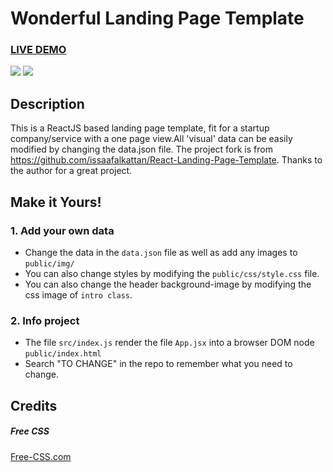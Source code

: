 # Wonderful Landing Page Template

### <a href="https://wonderfullandingpage.github.io/mylandingpage/">LIVE DEMO</a> 

![](https://github.com/wonderfullandingpage/mylandingpage/blob/master/imgs/01.jpg?raw=true)
![](https://github.com/wonderfullandingpage/mylandingpage/blob/master/imgs/02.jpg?raw=true)

## Description
This is a ReactJS based landing page template, fit for a startup company/service with a one page view.All 'visual' data can be easily modified by changing the data.json file. The project fork is from https://github.com/issaafalkattan/React-Landing-Page-Template. Thanks to the author for a great project.

## Make it Yours!

### 1. Add your own data 
- Change the data in the ```data.json``` file as well as add any images to ```public/img/```
- You can also change styles by modifying the ```public/css/style.css``` file.
- You can also change the header background-image by modifying the css image of ```intro class```.

### 2. Info project
- The file ```src/index.js``` render the file ```App.jsx``` into a browser DOM node ```public/index.html```
- Search "TO CHANGE" in the repo to remember what you need to change.

## Credits
##### Free CSS 
<a href="https://www.free-css.com/assets/files/free-css-templates/preview/page234/interact/">Free-CSS.com </a>

